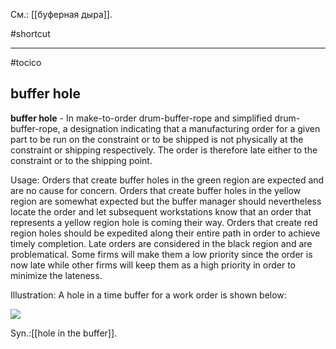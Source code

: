 См.: [[буферная дыра]].

#shortcut




<hr/>

#tocico

## buffer hole

<b>buffer hole</b> -  In make-to-order drum-buffer-rope and simplified drum-buffer-rope, a designation indicating that a manufacturing order for a given part to be run on the constraint or to be shipped is not physically at the constraint or shipping respectively. The order is therefore late either to the constraint or to the shipping point.  


Usage:  Orders that create buffer holes in the green region are expected and are no cause for concern.  Orders that create buffer holes in the yellow region are somewhat expected but the buffer manager should nevertheless locate the order and let subsequent workstations know that an order that represents a yellow region hole is coming their way.  Orders that create red region holes should be expedited along their entire path in order to achieve timely completion.  Late orders are considered in the black region and are problematical.  Some firms will make them a low priority since the order is now late while other firms will keep them as a high priority in order to minimize the lateness. 

Illustration: A hole in a time buffer for a work order is shown below: 

![](image10.png)
 

Syn.:[[hole in the buffer]].
 


